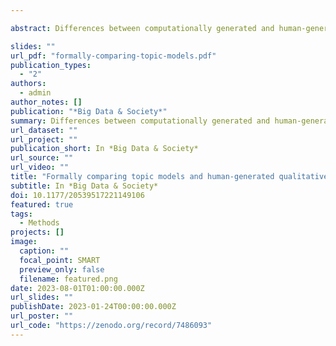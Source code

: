 ```yaml
---

abstract: Differences between computationally generated and human-generated themes in unstructured text are important to understand yet difficult to assess formally. In this study, we bridge these approaches through two contributions. First, we formally compare a primarily computational approach, topic modeling, to a primarily human-driven approach, qualitative thematic coding, in an impactful context: physician mothers’ experience of workplace discrimination. Second, we compare our chosen topic model to a principled alternative topic model to make explicit study design decisions meriting consideration in future research. By formally contrasting computationally generated (i.e. topic modeling) and human-generated (i.e. thematic coding) knowledge, we shed light on issues of interest to several audiences, notably computational social scientists who wish to understand study design tradeoffs, and qualitative researchers who may wish to leverage computational methods to improve the speed and reproducibility of labor-intensive coding. Although useful in other domains, we highlight the value of fast, reproducible methods to better understand experiences of workplace discrimination.

slides: ""
url_pdf: "formally-comparing-topic-models.pdf"
publication_types:
  - "2"
authors:
  - admin
author_notes: []
publication: "*Big Data & Society*"
summary: Differences between computationally generated and human-generated themes in unstructured text are important to understand yet difficult to assess formally. In this study, we bridge these approaches, comparing topic models to hand-generated categories and comparing two different topic modelling solutions.
url_dataset: ""
url_project: ""
publication_short: In *Big Data & Society*
url_source: ""
url_video: ""
title: "Formally comparing topic models and human-generated qualitative coding of physician mothers’ experiences of workplace discrimination"
subtitle: In *Big Data & Society*
doi: 10.1177/20539517221149106
featured: true
tags:
  - Methods
projects: []
image:
  caption: ""
  focal_point: SMART
  preview_only: false
  filename: featured.png
date: 2023-08-01T01:00:00.000Z
url_slides: ""
publishDate: 2023-01-24T00:00:00.000Z
url_poster: ""
url_code: "https://zenodo.org/record/7486093"
---
```


